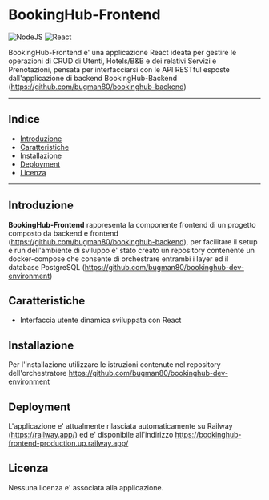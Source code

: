 # BookingHub-Frontend

![NodeJS](https://img.shields.io/badge/NodeJS-18+-brightgreen)
![React](https://img.shields.io/badge/React-17+-brightgreen)

BookingHub-Frontend e' una applicazione React ideata per gestire le operazioni di CRUD di Utenti, Hotels/B&B e dei relativi Servizi e Prenotazioni, pensata per interfacciarsi con le API RESTful esposte dall'applicazione di backend BookingHub-Backend (https://github.com/bugman80/bookinghub-backend) 

---

## Indice

- [Introduzione](#introduzione)
- [Caratteristiche](#caratteristiche)
- [Installazione](#installazione)
- [Deployment](#deployment)
- [Licenza](#licenza)

---

## Introduzione

**BookingHub-Frontend** rappresenta la componente frontend di un progetto composto da backend e frontend (https://github.com/bugman80/bookinghub-backend), per facilitare il setup e run dell'ambiente di sviluppo e' stato creato un repository contenente un docker-compose che consente di orchestrare entrambi i layer ed il database PostgreSQL (https://github.com/bugman80/bookinghub-dev-environment)

## Caratteristiche

- Interfaccia utente dinamica sviluppata con React

## Installazione

Per l'installazione utilizzare le istruzioni contenute nel repository dell'orchestratore https://github.com/bugman80/bookinghub-dev-environment

## Deployment

L'applicazione e' attualmente rilasciata automaticamente su Railway (https://railway.app/) ed e' disponibile all'indirizzo https://bookinghub-frontend-production.up.railway.app/

## Licenza

Nessuna licenza e' associata alla applicazione.